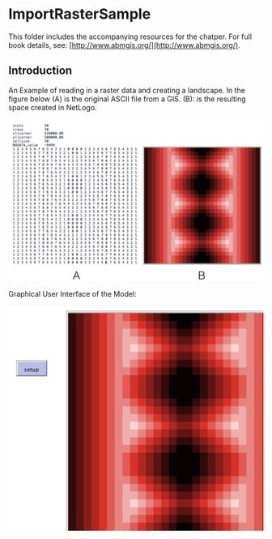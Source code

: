 # ImportRasterSample

This folder includes the accompanying resources for the chatper. For full book details, see: [http://www.abmgis.org/](http://www.abmgis.org/).

## Introduction

An Example of reading in a raster data and creating a landscape. In the figure below (A) is the original ASCII file from a GIS. (B): is the resulting space created in NetLogo.

<img src="Import_Raster_Example_Figure.png" alt="concept" />

Graphical User Interface of the Model: 

<img src="GUI_model_raster.png" alt="GUI of Import Raster Example" />